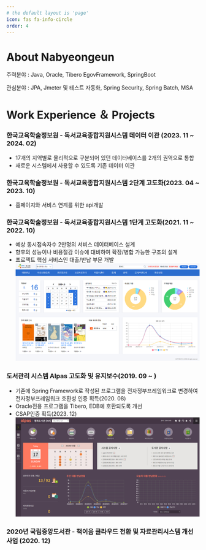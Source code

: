 ```yaml
---
# the default layout is 'page'
icon: fas fa-info-circle
order: 4
---
```


# About Nabyeongeun

주력분야 :
Java, Oracle, Tibero
EgovFramework, SpringBoot

관심분야 : JPA, Jmeter 및 테스트 자동화, Spring Security, Spring Batch, MSA


# Work Experience ＆ Projects

### 한국교육학술정보원 - 독서교육종합지원시스템 데이터 이관 (2023. 11 ~ 2024. 02) 
- 17개의 지역별로 물리적으로 구분되어 있던 데이터베이스를 2개의 권역으로 통합  
- 새로운 시스템에서 사용할 수 있도록 기존 데이터 이관

### 한국교육학술정보원 - 독서교육종합지원시스템 2단계 고도화(2023. 04 ~ 2023. 10)
- 홈페이지와 서비스 연계를 위한 api개발

### 한국교육학술정보원 - 독서교육종합지원시스템 1단계 고도화(2021. 11 ~ 2022. 10)
- 예상 동시접속자수 2만명의 서비스 데이터베이스 설계
- 향후의 성능이나 비용절감 이슈에 대비하여 확장/병합 가능한 구조의 설계
- 프로젝트 핵심 서비스인 대출/반납 부문 개발
![2](/assets/post/portfolio/dls.png)

### 도서관리 시스템 Alpas 고도화 및 유지보수(2019. 09 ~ )
- 기존에 Spring Framework로 작성된 프로그램을 전자정부프레임워크로 변경하여 전자정부프레임워크 호환성 인증 획득(2020. 08)
- Oracle전용 프로그램을 Tibero, EDB에 호환되도록 개선
- CSAP인증 획득(2023. 12)
![1](/assets/post/portfolio/alpas.png)

### 2020년 국립중앙도서관 - 책이음 클라우드 전환 및 자료관리시스템 개선 사업 (2020. 12)

